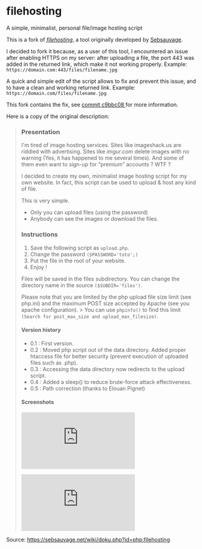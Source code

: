 # filehosting

A simple, minimalist, personal file/image hosting script

This is a fork of [*filehosting*](https://sebsauvage.net/wiki/doku.php?id=php:filehosting), a tool originally developed by [Sebsauvage](https://github.com/sebsauvage).

I decided to fork it because, as a user of this tool, I encountered an issue after enabling HTTPS on my server: after uploading a file, the port 443 was added in the returned link, which make it not working properly.
Example: `https://domain.com:443/files/filename.jpg`

A quick and simple edit of the script allows to fix and prevent this issue, and to have a clean and working returned link.
Example: `https://domain.com/files/filename.jpg`

This fork contains the fix, see [commit c9bbc08
](https://github.com/thomashardy/filehosting/commit/c9bbc084f00fb72c635e503aa6a122fbebd23b1b#diff-33a35ae4a5af682c7a5d1508ce179a43) for more information.

Here is a copy of the original description:

> ### Presentation
> I'm tired of image hosting services. Sites like imageshack.us are riddled with advertising. Sites like *imgur.com* delete images with no warning (Yes, it has
> happened to me several times). And some of them even want to sign-up for “premium” accounts ? WTF ?
> 
> I decided to create my own, minimalist image hosting script for my own website. In fact, this script can be used to upload & host any kind of file.
> 
> This is very simple.
> 
> - Only you can upload files (using the password)
> - Anybody can see the images or download the files.
> 
> ### Instructions
> 
> 1. Save the following script as `upload.php`.
> 2. Change the password `($PASSWORD='toto';)`
> 3. Put the file in the root of your website.
> 4. Enjoy !
>
> Files will be saved in the files subdirectory. You can change the directory name in the source `($SUBDIR='files')`.
> 
> Please note that you are limited by the php upload file size limit (see php.ini) and the maximum POST size accepted by Apache (see you apache configuration). > You can use `phpinfo()` to find this limit `(Search for post_max_size and upload_max_filesize)`.
> 
> #### Version history
>
> - 0.1 : First version.
> - 0.2 : Moved php script out of the data directory. Added proper htaccess file for better security (prevent execution of uploaded files such as .php).
> - 0.3 : Accessing the data directory now redirects to the upload script.
> - 0.4 : Added a sleep() to reduce brute-force attack effectiveness.
> - 0.5 : Path correction (thanks to Elouan Pignet)
>
> #### Screenshots
> 
> ![Screenshot 1](https://sebsauvage.net/wiki/lib/exe/fetch.php?media=php:filehosting_1.png)
> 
> ![Screenshot 2](https://sebsauvage.net/wiki/lib/exe/fetch.php?media=php:filehosting_2.png)

Source: https://sebsauvage.net/wiki/doku.php?id=php:filehosting
